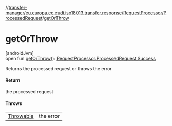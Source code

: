 //[transfer-manager](../../../../index.md)/[eu.europa.ec.eudi.iso18013.transfer.response](../../index.md)/[RequestProcessor](../index.md)/[ProcessedRequest](index.md)/[getOrThrow](get-or-throw.md)

# getOrThrow

[androidJvm]\
open fun [getOrThrow](get-or-throw.md)(): [RequestProcessor.ProcessedRequest.Success](-success/index.md)

Returns the processed request or throws the error

#### Return

the processed request

#### Throws

| | |
|---|---|
| [Throwable](https://kotlinlang.org/api/latest/jvm/stdlib/kotlin/-throwable/index.html) | the error |
